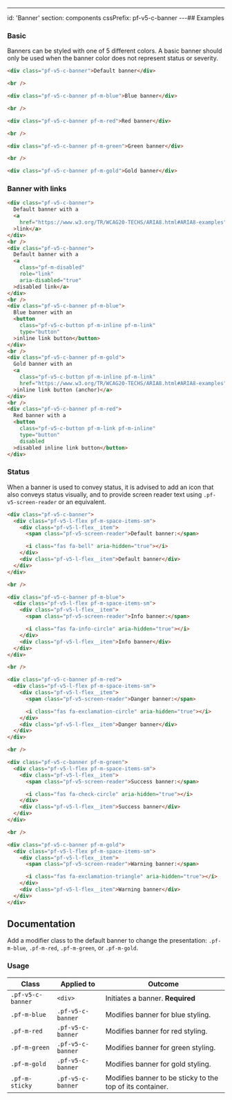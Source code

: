 ---
id: 'Banner'
section: components
cssPrefix: pf-v5-c-banner
---## Examples

### Basic

Banners can be styled with one of 5 different colors. A basic banner should only be used when the banner color does not represent status or severity.

```html
<div class="pf-v5-c-banner">Default banner</div>

<br />

<div class="pf-v5-c-banner pf-m-blue">Blue banner</div>

<br />

<div class="pf-v5-c-banner pf-m-red">Red banner</div>

<br />

<div class="pf-v5-c-banner pf-m-green">Green banner</div>

<br />

<div class="pf-v5-c-banner pf-m-gold">Gold banner</div>

```

### Banner with links

```html
<div class="pf-v5-c-banner">
  Default banner with a
  <a
    href="https://www.w3.org/TR/WCAG20-TECHS/ARIA8.html#ARIA8-examples"
  >link</a>
</div>
<br />
<div class="pf-v5-c-banner">
  Default banner with a
  <a
    class="pf-m-disabled"
    role="link"
    aria-disabled="true"
  >disabled link</a>
</div>
<br />
<div class="pf-v5-c-banner pf-m-blue">
  Blue banner with an
  <button
    class="pf-v5-c-button pf-m-inline pf-m-link"
    type="button"
  >inline link button</button>
</div>
<br />
<div class="pf-v5-c-banner pf-m-gold">
  Gold banner with an
  <a
    class="pf-v5-c-button pf-m-inline pf-m-link"
    href="https://www.w3.org/TR/WCAG20-TECHS/ARIA8.html#ARIA8-examples"
  >inline link button (anchor)</a>
</div>
<br />
<div class="pf-v5-c-banner pf-m-red">
  Red banner with a
  <button
    class="pf-v5-c-button pf-m-link pf-m-inline"
    type="button"
    disabled
  >disabled inline link button</button>
</div>

```

### Status

When a banner is used to convey status, it is advised to add an icon that also conveys status visually, and to provide screen reader text using `.pf-v5-screen-reader` or an equivalent.

```html
<div class="pf-v5-c-banner">
  <div class="pf-v5-l-flex pf-m-space-items-sm">
    <div class="pf-v5-l-flex__item">
      <span class="pf-v5-screen-reader">Default banner:</span>

      <i class="fas fa-bell" aria-hidden="true"></i>
    </div>
    <div class="pf-v5-l-flex__item">Default banner</div>
  </div>
</div>

<br />

<div class="pf-v5-c-banner pf-m-blue">
  <div class="pf-v5-l-flex pf-m-space-items-sm">
    <div class="pf-v5-l-flex__item">
      <span class="pf-v5-screen-reader">Info banner:</span>

      <i class="fas fa-info-circle" aria-hidden="true"></i>
    </div>
    <div class="pf-v5-l-flex__item">Info banner</div>
  </div>
</div>

<br />

<div class="pf-v5-c-banner pf-m-red">
  <div class="pf-v5-l-flex pf-m-space-items-sm">
    <div class="pf-v5-l-flex__item">
      <span class="pf-v5-screen-reader">Danger banner:</span>

      <i class="fas fa-exclamation-circle" aria-hidden="true"></i>
    </div>
    <div class="pf-v5-l-flex__item">Danger banner</div>
  </div>
</div>

<br />

<div class="pf-v5-c-banner pf-m-green">
  <div class="pf-v5-l-flex pf-m-space-items-sm">
    <div class="pf-v5-l-flex__item">
      <span class="pf-v5-screen-reader">Success banner:</span>

      <i class="fas fa-check-circle" aria-hidden="true"></i>
    </div>
    <div class="pf-v5-l-flex__item">Success banner</div>
  </div>
</div>

<br />

<div class="pf-v5-c-banner pf-m-gold">
  <div class="pf-v5-l-flex pf-m-space-items-sm">
    <div class="pf-v5-l-flex__item">
      <span class="pf-v5-screen-reader">Warning banner:</span>

      <i class="fas fa-exclamation-triangle" aria-hidden="true"></i>
    </div>
    <div class="pf-v5-l-flex__item">Warning banner</div>
  </div>
</div>

```

## Documentation

Add a modifier class to the default banner to change the presentation: `.pf-m-blue`, `.pf-m-red`, `.pf-m-green`, or `.pf-m-gold`.

### Usage

| Class | Applied to | Outcome |
| -- | -- | -- |
| `.pf-v5-c-banner` | `<div>` |  Initiates a banner. **Required** |
| `.pf-m-blue` | `.pf-v5-c-banner` |  Modifies banner for blue styling. |
| `.pf-m-red` | `.pf-v5-c-banner` |  Modifies banner for red styling. |
| `.pf-m-green` | `.pf-v5-c-banner` |  Modifies banner for green styling. |
| `.pf-m-gold` | `.pf-v5-c-banner` |  Modifies banner for gold styling. |
| `.pf-m-sticky` | `.pf-v5-c-banner` |  Modifies banner to be sticky to the top of its container. |
